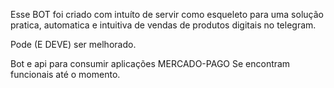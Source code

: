 Esse BOT foi criado com intuíto de servir como esqueleto para uma solução pratica, automatica e intuitiva de vendas de produtos
digitais no telegram.

Pode (E DEVE) ser melhorado.


Bot e api para consumir aplicações MERCADO-PAGO Se encontram funcionais até o momento.
